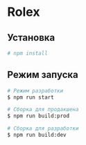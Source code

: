 # Rolex

## Установка

```bash
# npm install
```

## Режим запуска

```bash
# Режим разработки
$ npm run start

# Сборка для продакшена
$ npm run build:prod

# Сборка для разработки
$ npm run build:dev
```
